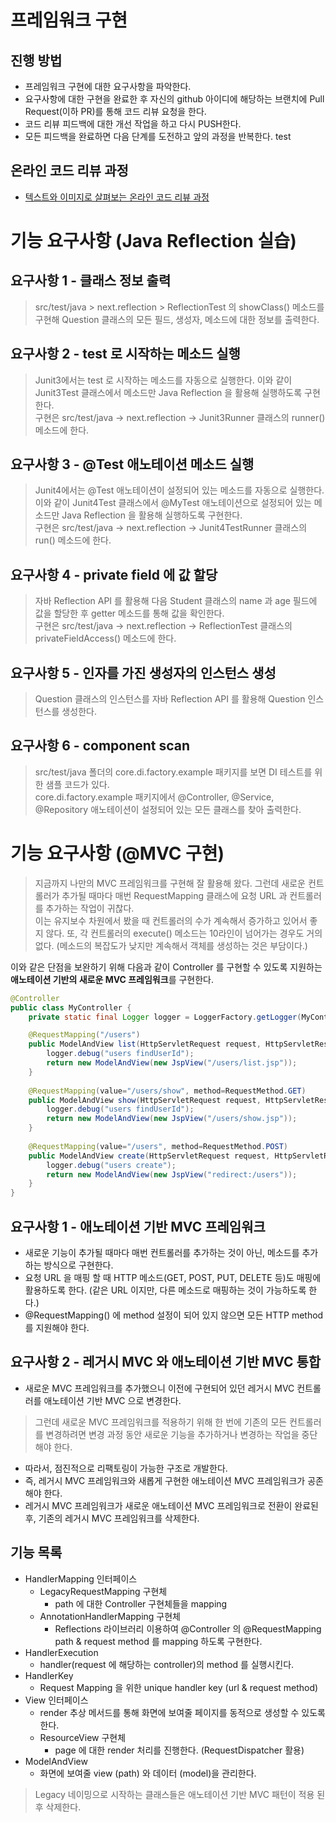 # 프레임워크 구현
## 진행 방법
* 프레임워크 구현에 대한 요구사항을 파악한다.
* 요구사항에 대한 구현을 완료한 후 자신의 github 아이디에 해당하는 브랜치에 Pull Request(이하 PR)를 통해 코드 리뷰 요청을 한다.
* 코드 리뷰 피드백에 대한 개선 작업을 하고 다시 PUSH한다.
* 모든 피드백을 완료하면 다음 단계를 도전하고 앞의 과정을 반복한다.
test
## 온라인 코드 리뷰 과정
* [텍스트와 이미지로 살펴보는 온라인 코드 리뷰 과정](https://github.com/next-step/nextstep-docs/tree/master/codereview)

# 기능 요구사항 (Java Reflection 실습)
## 요구사항 1 - 클래스 정보 출력
>src/test/java > next.reflection > ReflectionTest 의 showClass() 메소드를 구현해 Question 클래스의 모든 필드, 생성자, 메소드에 대한 정보를 출력한다.

## 요구사항 2 - test 로 시작하는 메소드 실행
>Junit3에서는 test 로 시작하는 메소드를 자동으로 실행한다. 이와 같이 Junit3Test 클래스에서 메소드만 Java Reflection 을 활용해 실행하도록 구현한다.<br>
>구현은 src/test/java -> next.reflection -> Junit3Runner 클래스의 runner() 메소드에 한다.

## 요구사항 3 - @Test 애노테이션 메소드 실행
>Junit4에서는 @Test 애노테이션이 설정되어 있는 메소드를 자동으로 실행한다. 이와 같이 Junit4Test 클래스에서 @MyTest 애노테이션으로 설정되어 있는 메소드만 Java Reflection 을 활용해 실행하도록 구현한다.<br>
>구현은 src/test/java -> next.reflection -> Junit4TestRunner 클래스의 run() 메소드에 한다.

## 요구사항 4 - private field 에 값 할당
>자바 Reflection API 를 활용해 다음 Student 클래스의 name 과 age 필드에 값을 할당한 후 getter 메소드를 통해 값을 확인한다.<br>
>구현은 src/test/java -> next.reflection -> ReflectionTest 클래스의 privateFieldAccess() 메소드에 한다.

## 요구사항 5 - 인자를 가진 생성자의 인스턴스 생성
>Question 클래스의 인스턴스를 자바 Reflection API 를 활용해 Question 인스턴스를 생성한다.

## 요구사항 6 - component scan
>src/test/java 폴더의 core.di.factory.example 패키지를 보면 DI 테스트를 위한 샘플 코드가 있다.<br>
>core.di.factory.example 패키지에서 @Controller, @Service, @Repository 애노테이션이 설정되어 있는 모든 클래스를 찾아 출력한다.

# 기능 요구사항 (@MVC 구현)

> 지금까지 나만의 MVC 프레임워크를 구현해 잘 활용해 왔다. 그런데 새로운 컨트롤러가 추가될 때마다 매번 RequestMapping 클래스에 요청 URL 과 컨트롤러를 추가하는 작업이 귀찮다.<br>
> 이는 유지보수 차원에서 봤을 때 컨트롤러의 수가 계속해서 증가하고 있어서 좋지 않다. 또, 각 컨트롤러의 execute() 메소드는 10라인이 넘어가는 경우도 거의 없다. (메소드의 복잡도가 낮지만 계속해서 객체를 생성하는 것은 부담이다.)

이와 같은 단점을 보완하기 위해 다음과 같이 Controller 를 구현할 수 있도록 지원하는 **애노테이션 기반의 새로운 MVC 프레임워크**를 구현한다.
```java
@Controller
public class MyController {
    private static final Logger logger = LoggerFactory.getLogger(MyController.class);

    @RequestMapping("/users")
    public ModelAndView list(HttpServletRequest request, HttpServletResponse response) {
        logger.debug("users findUserId");
        return new ModelAndView(new JspView("/users/list.jsp"));
    }
    
    @RequestMapping(value="/users/show", method=RequestMethod.GET)
    public ModelAndView show(HttpServletRequest request, HttpServletResponse response) {
        logger.debug("users findUserId");
        return new ModelAndView(new JspView("/users/show.jsp"));
    }
    
    @RequestMapping(value="/users", method=RequestMethod.POST)
    public ModelAndView create(HttpServletRequest request, HttpServletResponse response) {
        logger.debug("users create");
        return new ModelAndView(new JspView("redirect:/users"));
    }
}
```
## 요구사항 1 - 애노테이션 기반 MVC 프레임워크
- 새로운 기능이 추가될 때마다 매번 컨트롤러를 추가하는 것이 아닌, 메소드를 추가하는 방식으로 구현한다.
- 요청 URL 을 매핑 할 때 HTTP 메소드(GET, POST, PUT, DELETE 등)도 매핑에 활용하도록 한다. (같은 URL 이지만, 다른 메소드로 매핑하는 것이 가능하도록 한다.)
- @RequestMapping() 에 method 설정이 되어 있지 않으면 모든 HTTP method 를 지원해야 한다.


## 요구사항 2 - 레거시 MVC 와 애노테이션 기반 MVC 통합
- 새로운 MVC 프레임워크를 추가했으니 이전에 구현되어 있던 레거시 MVC 컨트롤러를 애노테이션 기반 MVC 으로 변경한다.
>그런데 새로운 MVC 프레임워크를 적용하기 위해 한 번에 기존의 모든 컨트롤러를 변경하려면 변경 과정 동안 새로운 기능을 추가하거나 변경하는 작업을 중단해야 한다.
- 따라서, 점진적으로 리팩토링이 가능한 구조로 개발한다.
- 즉, 레거시 MVC 프레임워크와 새롭게 구현한 애노테이션 MVC 프레임워크가 공존해야 한다.
- 레거시 MVC 프레임워크가 새로운 애노테이션 MVC 프레임워크로 전환이 완료된 후, 기존의 레거시 MVC 프레임워크를 삭제한다.


## 기능 목록
- HandlerMapping 인터페이스
  - LegacyRequestMapping 구현체
    - path 에 대한 Controller 구현체들을 mapping
  - AnnotationHandlerMapping 구현체
    - Reflections 라이브러리 이용하여 @Controller 의 @RequestMapping path & request method 를 mapping 하도록 구현한다.
- HandlerExecution
  - handler(request 에 해당하는 controller)의 method 를 실행시킨다.
- HandlerKey
  - Request Mapping 을 위한 unique handler key (url & request method)
- View 인터페이스
  - render 추상 메서드를 통해 화면에 보여줄 페이지를 동적으로 생성할 수 있도록 한다.
  - ResourceView 구현체
    - page 에 대한 render 처리를 진행한다. (RequestDispatcher 활용)
- ModelAndView
  - 화면에 보여줄 view (path) 와 데이터 (model)을 관리한다.
>Legacy 네이밍으로 시작하는 클래스들은 애노테이션 기반 MVC 패턴이 적용 된 후 삭제한다.
